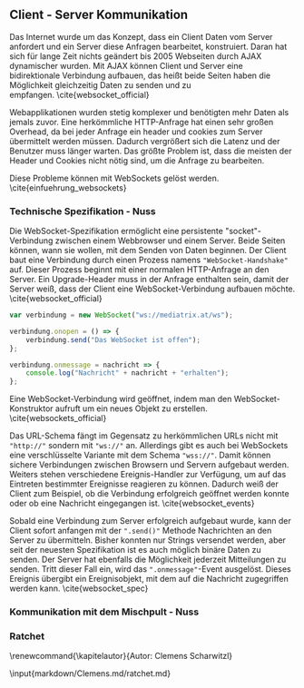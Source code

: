 ## Client - Server Kommunikation

Das Internet wurde um das Konzept, dass ein Client Daten vom Server anfordert und ein Server diese Anfragen bearbeitet, konstruiert. Daran hat sich für lange Zeit nichts geändert bis 2005 Webseiten durch AJAX dynamischer wurden. Mit AJAX können Client und Server eine bidirektionale Verbindung aufbauen, das heißt beide Seiten haben die Möglichkeit gleichzeitig Daten zu senden und zu empfangen. \cite{websocket_official}

Webapplikationen wurden stetig komplexer und benötigten mehr Daten als jemals zuvor. Eine herkömmliche HTTP-Anfrage hat einen sehr großen Overhead, da bei jeder Anfrage ein header und cookies zum Server übermittelt werden müssen. Dadurch vergrößert sich die Latenz und der Benutzer muss länger warten. Das größte Problem ist, dass die meisten der Header und Cookies nicht nötig sind, um die Anfrage zu bearbeiten.

Diese Probleme können mit WebSockets gelöst werden. \cite{einfuehrung_websockets}

### Technische Spezifikation - Nuss

Die WebSocket-Spezifikation ermöglicht eine persistente "socket"-Verbindung zwischen einem Webbrowser und einem Server. Beide Seiten können, wann sie wollen, mit dem Senden von Daten beginnen. Der Client baut eine Verbindung durch einen Prozess namens `"WebSocket-Handshake"` auf. Dieser Prozess beginnt mit einer normalen HTTP-Anfrage an den Server. Ein Upgrade-Header muss in der Anfrage enthalten sein, damit der Server weiß, dass der Client eine WebSocket-Verbindung aufbauen möchte. \cite{websocket_official}

```javascript
var verbindung = new WebSocket("ws://mediatrix.at/ws");

verbindung.onopen = () => {
	verbindung.send("Das WebSocket ist offen");
};

verbindung.onmessage = nachricht => {
	console.log("Nachricht" + nachricht + "erhalten");
};
```

Eine WebSocket-Verbindung wird geöffnet, indem man den WebSocket-Konstruktor aufruft um ein neues Objekt zu erstellen. \cite{websockets_official}

Das URL-Schema fängt im Gegensatz zu herkömmlichen URLs nicht mit `"http://"` sondern mit `"ws://"` an. Allerdings gibt es auch bei WebSockets eine verschlüsselte Variante mit dem Schema `"wss://"`. Damit können sichere Verbindungen zwischen Browsern und Servern aufgebaut werden. Weiters stehen verschiedene Ereignis-Handler zur Verfügung, um auf das Eintreten bestimmter Ereignisse reagieren zu können. Dadurch weiß der Client zum Beispiel, ob die Verbindung erfolgreich geöffnet werden konnte oder ob eine Nachricht eingegangen ist. \cite{websocket_events}

Sobald eine Verbindung zum Server erfolgreich aufgebaut wurde, kann der Client sofort anfangen mit der `".send()"` Methode Nachrichten an den Server zu übermitteln. Bisher konnten nur Strings versendet werden, aber seit der neuesten Spezifikation ist es auch möglich binäre Daten zu senden. Der Server hat ebenfalls die Möglichkeit jederzeit Mitteilungen zu senden. Tritt dieser Fall ein, wird das `".onmessage"`-Event ausgelöst. Dieses Ereignis übergibt ein Ereignisobjekt, mit dem auf die Nachricht zugegriffen werden kann. \cite{websocket_spec}

### Kommunikation mit dem Mischpult - Nuss

### Ratchet

\renewcommand{\kapitelautor}{Autor: Clemens Scharwitzl}

\input{markdown/Clemens.md/ratchet.md}